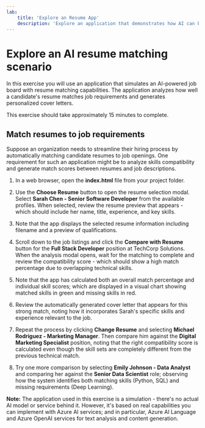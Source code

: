 ```yaml
---
lab:
    title: 'Explore an Resume App'
    description: 'Explore an application that demonstrates how AI can be used to create a resume app.'
---
```


# Explore an AI resume matching scenario
 
In this exercise you will use an application that simulates an AI-powered job board with resume matching capabilities. The application analyzes how well a candidate's resume matches job requirements and generates personalized cover letters.
 
This exercise should take approximately 15 minutes to complete.
 
## Match resumes to job requirements
 
Suppose an organization needs to streamline their hiring process by automatically matching candidate resumes to job openings. One requirement for such an application might be to analyze skills compatibility and generate match scores between resumes and job descriptions.
 
1. In a web browser, open the **index.html** file from your project folder.
 
2. Use the **Choose Resume** button to open the resume selection modal. Select **Sarah Chen - Senior Software Developer** from the available profiles. When selected, review the resume preview that appears - which should include her name, title, experience, and key skills.
 
3. Note that the app displays the selected resume information including filename and a preview of qualifications.
 
4. Scroll down to the job listings and click the **Compare with Resume** button for the **Full Stack Developer** position at TechCorp Solutions. When the analysis modal opens, wait for the matching to complete and review the compatibility score - which should show a high match percentage due to overlapping technical skills.
 
5. Note that the app has calculated both an overall match percentage and individual skill scores; which are displayed in a visual chart showing matched skills in green and missing skills in red.
 
6. Review the automatically generated cover letter that appears for this strong match, noting how it incorporates Sarah's specific skills and experience relevant to the job.
 
7. Repeat the process by clicking **Change Resume** and selecting **Michael Rodriguez - Marketing Manager**. Then compare him against the **Digital Marketing Specialist** position, noting that the right compatibility score is calculated even though the skill sets are completely different from the previous technical match.
 
8. Try one more comparison by selecting **Emily Johnson - Data Analyst** and comparing her against the **Senior Data Scientist** role; observing how the system identifies both matching skills (Python, SQL) and missing requirements (Deep Learning).
 
**Note:** The application used in this exercise is a simulation - there's no actual AI model or service behind it. However, it's based on real capabilities you can implement with Azure AI services; and in particular, Azure AI Language and Azure OpenAI services for text analysis and content generation.
